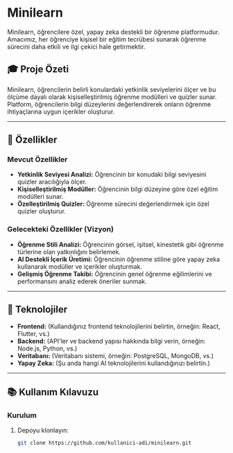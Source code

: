 # Minilearn

Minilearn, öğrencilere özel, yapay zeka destekli bir öğrenme platformudur. Amacımız, her öğrenciye kişisel bir eğitim tecrübesi sunarak öğrenme sürecini daha etkili ve ilgi çekici hale getirmektir.

## 🎓 Proje Özeti
Minilearn, öğrencilerin belirli konulardaki yetkinlik seviyelerini ölçer ve bu ölçüme dayalı olarak kişiselleştirilmiş öğrenme modülleri ve quizler sunar. Platform, öğrencilerin bilgi düzeylerini değerlendirerek onların öğrenme ihtiyaçlarına uygun içerikler oluşturur.

---

## 🧩 Özellikler

### Mevcut Özellikler
- **Yetkinlik Seviyesi Analizi:** Öğrencinin bir konudaki bilgi seviyesini quizler aracılığıyla ölçer.
- **Kişiselleştirilmiş Modüller:** Öğrencinin bilgi düzeyine göre özel eğitim modülleri sunar.
- **Özelleştirilmiş Quizler:** Öğrenme sürecini değerlendirmek için özel quizler oluşturur.

### Gelecekteki Özellikler (Vizyon)
- **Öğrenme Stili Analizi:** Öğrencinin görsel, işitsel, kinestetik gibi öğrenme türlerine olan yatkınlığını belirlemek.
- **AI Destekli İçerik Üretimi:** Öğrencinin öğrenme stiline göre yapay zeka kullanarak modüller ve içerikler oluşturmak.
- **Gelişmiş Öğrenme Takibi:** Öğrencinin genel öğrenme eğilimlerini ve performansını analiz ederek öneriler sunmak.

---

## 🚀 Teknolojiler
- **Frontend:** (Kullandığınız frontend teknolojilerini belirtin, örneğin: React, Flutter, vs.)
- **Backend:** (API'ler ve backend yapısı hakkında bilgi verin, örneğin: Node.js, Python, vs.)
- **Veritabanı:** (Veritabanı sistemi, örneğin: PostgreSQL, MongoDB, vs.)
- **Yapay Zeka:** (Şu anda hangi AI teknolojilerini kullandığınızı belirtin.)

---

## 📚 Kullanım Kılavuzu

### Kurulum
1. Depoyu klonlayın:
   ```bash
   git clone https://github.com/kullanici-adi/minilearn.git
